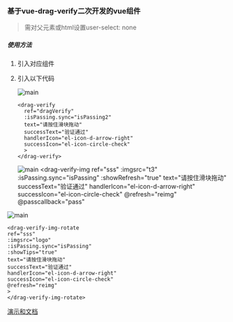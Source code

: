 ### 基于vue-drag-verify二次开发的vue组件

> 需对父元素或html设置user-select: none

##### 使用方法

1. 引入对应组件

2. 引入以下代码

   ![main](<https://raw.githubusercontent.com/yimijianfang/demo/master/images/1.png>)

   ```
   <drag-verify
     ref="dragVerify"
     :isPassing.sync="isPassing2"
     text="请按住滑块拖动"
     successText="验证通过"
     handlerIcon="el-icon-d-arrow-right"
     successIcon="el-icon-circle-check"
     >
   </drag-verify>
   ```

   ![main](<https://raw.githubusercontent.com/yimijianfang/demo/master/images/2.png>)
	<drag-verify-img 
	  ref="sss"
	  :imgsrc="t3"
	  :isPassing.sync="isPassing"
	  :showRefresh="true"
	  text="请按住滑块拖动"
	  successText="验证通过"
	  handlerIcon="el-icon-d-arrow-right"
	  successIcon="el-icon-circle-check"
	  @refresh="reimg"
	  @passcallback="pass"
	  >
	</drag-verify-img>
![main](<https://raw.githubusercontent.com/yimijianfang/demo/master/images/3.png>)

   ```
<drag-verify-img-rotate 
  ref="sss"
  :imgsrc="logo"  
  :isPassing.sync="isPassing"
  :showTips="true"
  text="请按住滑块拖动"
  successText="验证通过"
  handlerIcon="el-icon-d-arrow-right"
  successIcon="el-icon-circle-check"
  @refresh="reimg"
  >
</drag-verify-img-rotate>
   ```

[演示和文档](https://yimijianfang.github.io/vue-drag-verify/#/)

